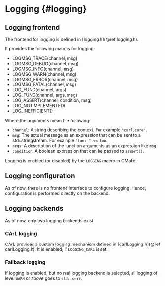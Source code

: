 # Logging {#logging}

## Logging frontend

The frontend for logging is defined in [logging.h](@ref logging.h).

It provides the following macros for logging:
- LOGMSG_TRACE(channel, msg)
- LOGMSG_DEBUG(channel, msg)
- LOGMSG_INFO(channel, msg)
- LOGMSG_WARN(channel, msg)
- LOGMSG_ERROR(channel, msg)
- LOGMSG_FATAL(channel, msg)
- LOG_FUNC(channel, args)
- LOG_FUNC(channel, args, msg)
- LOG_ASSERT(channel, condition, msg)
- LOG_NOTIMPLEMENTED()
- LOG_INEFFICIENT()

Where the arguments mean the following:
- `channel`: A string describing the context. For example `"carl.core"`.
- `msg`: The actual message as an expression that can be sent to a std::stringstream. For example `"foo: " << foo`.
- `args`: A description of the function arguments as an expression like `msg`.
- `condition`: A boolean expression that can be passed to `assert()`.

Logging is enabled (or disabled) by the `LOGGING` macro in CMake.

## Logging configuration

As of now, there is no frontend interface to configure logging.
Hence, configuration is performed directly on the backend.

## Logging backends

As of now, only two logging backends exist.

### CArL logging

CArL provides a custom logging mechanism defined in [carlLogging.h](@ref carlLogging.h).
It is enabled, if `LOGGING_CARL` is set.

### Fallback logging

If logging is enabled, but no real logging backend is selected, all logging of level `WARN` or above goes to `std::cerr`.